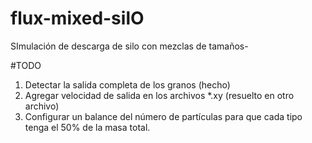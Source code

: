 # flux-mixed-silO

SImulación de descarga de silo con mezclas de tamaños-

#TODO
1. Detectar la salida completa de los granos (hecho)
2. Agregar velocidad de salida en los archivos *.xy (resuelto en otro archivo)
3. Configurar un balance del número de partículas para que 
cada tipo tenga el 50% de la masa total.
